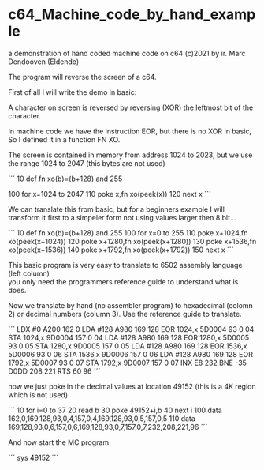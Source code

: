 # c64_Machine_code_by_hand_example

a demonstration of hand coded machine code on c64
(c)2021 by ir. Marc Dendooven (Eldendo)  

The program will reverse the screen of a c64.  

First of all I will write the demo in basic:  

A character on screen is reversed by reversing (XOR) the leftmost bit of the character.  

In machine code we have the instruction EOR, but there is no XOR in basic,  
So I defined it in a function FN XO.  

The screen is contained in memory from address 1024 to 2023, but we use the range 1024 to 2047 (this bytes are not used)  

´´´
10 def fn xo(b)=(b+128) and 255

100 for x=1024 to 2047
110 poke x,fn xo(peek(x))
120 next x
´´´

We can translate this from basic, but for a beginners example I will transform it first to a simpeler form not using values larger then 8 bit...  

´´´
10 def fn xo(b)=(b+128) and 255
100 for x=0 to 255
110 poke x+1024,fn xo(peek(x+1024))
120 poke x+1280,fn xo(peek(x+1280))
130 poke x+1536,fn xo(peek(x+1536))
140 poke x+1792,fn xo(peek(x+1792))
150 next x
´´´

This basic program is very easy to translate to 6502 assembly language (left column)  
you only need the programmers reference guide to understand what is does.  

Now we translate by hand (no assembler program) to hexadecimal (colomn 2) or decimal numbers (column 3). Use the reference guide to translate.  

´´´
LDX #0          A200        162 0
LDA #128        A980        169 128
EOR 1024,x      5D0004      93 0 04
STA 1024,x      9D0004      157 0 04
LDA #128        A980        169 128
EOR 1280,x      5D0005      93 0 05
STA 1280,x      9D0005      157 0 05
LDA #128        A980        169 128
EOR 1536,x      5D0006      93 0 06
STA 1536,x      9D0006      157 0 06
LDA #128        A980        169 128
EOR 1792,x      5D0007      93 0 07
STA 1792,x      9D0007      157 0 07
INX             E8          232
BNE -35         D0DD        208 221
RTS             60          96
´´´

now we just poke in the decimal values at location 49152 (this is a 4K region which is not used)  

´´´
10 for i=0 to 37
20 read b
30 poke 49152+i,b
40 next i
100 data 162,0,169,128,93,0,4,157,0,4,169,128,93,0,5,157,0,5
110 data 169,128,93,0,6,157,0,6,169,128,93,0,7,157,0,7,232,208,221,96
´´´

And now start the MC program  

´´´
sys 49152
´´´
